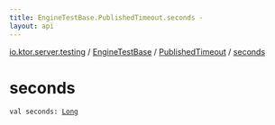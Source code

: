 ```yaml
---
title: EngineTestBase.PublishedTimeout.seconds - 
layout: api
---
```


<div class='api-docs-breadcrumbs'><a href="../../index.html">io.ktor.server.testing</a> / <a href="../index.html">EngineTestBase</a> / <a href="index.html">PublishedTimeout</a> / <a href="./seconds.html">seconds</a></div>

# seconds

<div class="signature"><code><span class="keyword">val </span><span class="identifier">seconds</span><span class="symbol">: </span><a href="https://kotlinlang.org/api/latest/jvm/stdlib/kotlin/-long/index.html"><span class="identifier">Long</span></a></code></div>
